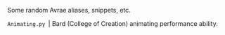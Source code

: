 Some random Avrae aliases, snippets, etc.

`Animating.py `| Bard (College of Creation) animating performance ability.
